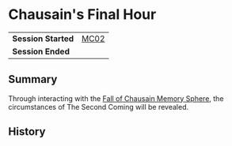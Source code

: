 # Chausain's Final Hour

|||
| --- | --- |
| **Session Started** | [MC02](../../sessions/upcoming/MC02.md) | storyline.2
| **Session Ended** | |

## Summary

Through interacting with the [Fall of Chausain Memory Sphere](../../items/memory-spheres/fall-of-chausain-memory-sphere.md), the circumstances of The Second Coming will be revealed.

## History
